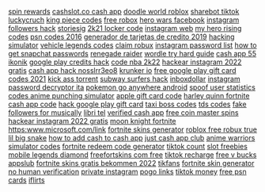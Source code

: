 <a href="https://lookerstudio.google.com/u/0/reporting/a8993a46-7e2c-441e-a3e6-ebf173bee3be/page/DjD">spin rewards</a>
<a href="https://lookerstudio.google.com/reporting/31e615d1-b9cb-4a08-849a-96a9f3fe96fe?s=rtDlr4wA-X4">cashslot.co cash app</a>
<a href="https://lookerstudio.google.com/reporting/cdff3370-939f-40b8-946f-eeb9e400a230/page/DjD">doodle world roblox</a>
<a href="https://lookerstudio.google.com/reporting/404831c2-caf0-4c9b-85dc-91b513940806/page/DjD">sharebot tiktok</a>
<a href="https://lookerstudio.google.com/reporting/253ba766-d10f-48da-b505-92c455e8b02d/page/DjD">luckycruch</a>
<a href="https://lookerstudio.google.com/reporting/642c71b2-baac-44dc-9f7f-0f03a3d4e17c/page/DjD">king piece codes</a>
<a href="https://lookerstudio.google.com/reporting/0c5fd3e2-4daf-4b5b-bed4-a8c9170573fb/page/DjD">free robox</a>
<a href="https://lookerstudio.google.com/reporting/82b3b0ef-a495-4a02-aba6-782569e29afd/page/DjD">hero wars facebook</a>
<a href="https://lookerstudio.google.com/reporting/434f5df3-811c-410b-ae59-f82d0590a73d/page/DjD">instagram followers hack</a>
<a href="https://lookerstudio.google.com/reporting/57643d23-e559-427f-a21d-835bf4c49e3f/page/DjD">storiesig</a>
<a href="https://lookerstudio.google.com/reporting/733d99cb-3836-402a-8d8a-3dcd4bde45f9/page/DjD">2k21 locker code</a>
<a href="https://lookerstudio.google.com/reporting/4703a159-3d77-40a2-a4fb-9e4d6b931d77/page/DjD">instagram web</a>
<a href="https://lookerstudio.google.com/reporting/25b25348-09b1-449a-a513-aa71ab6cd6f4/page/DjD">my hero rising codes</a>
<a href="https://lookerstudio.google.com/reporting/fd864662-d7ed-42c9-8529-015f2d8494a1/page/DjD">psn codes 2016</a>
<a href="https://lookerstudio.google.com/reporting/94e0c3fa-2252-4cbb-b7aa-d7812e7154fb/page/DjD">generador de tarjetas de credito 2019</a>
<a href="https://lookerstudio.google.com/s/hc1NwA4MM6o">hacking simulator</a>
<a href="https://lookerstudio.google.com/reporting/63552bff-7b3b-4115-8b90-4761d5525a3e/page/DjD">vehicle legends codes</a>
<a href="https://lookerstudio.google.com/reporting/2a263055-7578-4ed5-a205-79756bf7b880/page/DjD">claim robux</a>
<a href="https://lookerstudio.google.com/reporting/9adea3e6-d816-421d-ba67-177a74edbf8e/page/DjD">instagram password list</a>
<a href="https://lookerstudio.google.com/reporting/3001cc2d-1aa8-4aa9-bffb-31c0951b971f/page/DjD">how to get snapchat passwords</a>
<a href="https://lookerstudio.google.com/reporting/0177d162-4f3a-4ce3-9cd6-efe11231329f/page/DjD">renegade raider</a>
<a href="https://lookerstudio.google.com/reporting/9ba1ef7b-33f6-4f3b-b82b-8ef1af8b03ff/page/qqS9C">wordle try hard guide</a>
<a href="https://lookerstudio.google.com/reporting/acbf0802-3280-4fd1-821f-7e5a7b7794ca/page/DjD">cash app 55</a>
<a href="https://lookerstudio.google.com/reporting/4123992f-52fa-48e8-aade-482b43684310/page/DjD">ikonik</a>
<a href="https://lookerstudio.google.com/reporting/2139a906-1bf0-41f5-8627-1e9eea81da21/page/DjD">google play credits hack</a>
<a href="https://lookerstudio.google.com/reporting/0f18b450-bd7c-42bf-b26b-8b957c9e11d4/page/lseDD">code nba 2k22</a>
<a href="https://lookerstudio.google.com/reporting/0df9e2f3-0f08-4420-830e-4ee8ac6d2758/page/DjD">hackear instagram 2022 gratis</a>
<a href="https://lookerstudio.google.com/reporting/da041e18-3337-41e3-a5e3-f7a029eda964/page/DjD">cash app hack nosslrr3eo8</a>
<a href="https://lookerstudio.google.com/s/ozLENntB4JE">krunker io</a>
<a href="https://lookerstudio.google.com/reporting/6bce29af-b159-45e1-abc9-91f0d454dd74/page/DjD">free google play gift card codes 2021</a>
<a href="https://lookerstudio.google.com/reporting/67d6914d-1501-45b8-9d64-13002319e1c0/page/DjD">kick ass torrent</a>
<a href="https://lookerstudio.google.com/reporting/3d6f92fe-9212-4586-9d80-cf8c0ea890ed/page/DjD">subway surfers hack</a>
<a href="https://lookerstudio.google.com/reporting/385d7738-0e30-4983-8382-75b251adde39/page/DjD">inboxdollar</a>
<a href="https://lookerstudio.google.com/reporting/eeebfc41-9886-4887-8e67-9275832b031d/page/DjD">instagram password decryptor ita</a>
<a href="https://lookerstudio.google.com/reporting/704d4ea1-3bb9-4074-832c-ca01bb3f4190/page/DjD">pokemon go anywhere android</a>
<a href="https://lookerstudio.google.com/reporting/8b7f3be0-4429-4b04-9b35-64cf407d31d6/page/DjD">spoof user statistics</a>
<a href="https://lookerstudio.google.com/reporting/3ee39ae0-7b3c-4570-9654-53f50de7d18a/page/DjD">codes anime punching simulator</a>
<a href="https://lookerstudio.google.com/reporting/a7e3edf1-28e8-48a7-9549-19756d5bbb06/page/DjD">apple gift card code</a>
<a href="https://lookerstudio.google.com/reporting/79500819-154a-4f0b-ac8e-9091532e1da4/page/DjD">harley quinn fortnite</a>
<a href="https://lookerstudio.google.com/reporting/f31852af-41d8-4297-b12f-97d803ddd5a9/page/DjD">cash app code</a>
<a href="https://lookerstudio.google.com/reporting/707d8c52-8106-4ab4-b99c-58698ad4ce68/page/DjD">hack google play gift card</a>
<a href="https://lookerstudio.google.com/reporting/111c77c9-7555-47e0-b03a-cf68a06c2a62/page/DjD">taxi boss codes</a>
<a href="https://lookerstudio.google.com/reporting/98a27a05-d342-4ae8-b312-48070ddf1cf4/page/DjD">tds codes</a>
<a href="https://lookerstudio.google.com/reporting/efae31f1-246f-4188-952d-a8fba6cb2fb3/page/DjD">fake followers for musically</a>
<a href="https://lookerstudio.google.com/reporting/9543d25d-d21d-4a8b-b87d-4f12956c4b37/page/DjD">libri tel</a>
<a href="https://lookerstudio.google.com/reporting/6518fc8e-496d-423f-9f7f-006a6ca60c79/page/OrfAD">verified cash app</a>
<a href="https://lookerstudio.google.com/reporting/6eac38af-b0f2-46b7-aa19-6422ccccc254/page/DjD">free coin master spins</a>
<a href="https://lookerstudio.google.com/reporting/aa9cb5f9-7ee0-4e3c-9dcd-8ec8f28c0225/page/DjD">hackear instagram 2022 gratis</a>
<a href="https://lookerstudio.google.com/reporting/903d63f3-ec11-49ee-82b3-72287e8a39d0/page/DjD">moon knight fortnite</a>
<a href="https://lookerstudio.google.com/reporting/8b111686-96f7-499d-9a6b-47f6e54e3021/page/DjD">https:www.microsoft.com/link</a>
<a href="https://lookerstudio.google.com/u/0/reporting/4348945f-c783-4b44-a863-6a64a21843e0/page/DjD">fortnite skins generator</a>
<a href="https://lookerstudio.google.com/s/raSuoD0ySx8">roblox free robux true</a>
<a href="https://lookerstudio.google.com/s/oZvKX5XXXSQ">lil big snake</a>
<a href="https://lookerstudio.google.com/reporting/ed4bf2a6-e2ed-4e90-8173-7aaa0decf816/page/sUT9C">how to add cash to cash app</a>
<a href="https://lookerstudio.google.com/reporting/1a918e00-003d-4fcc-a39f-dea70d2ab26d?s=sUHA6yW8Eb4">just cash app club</a>
<a href="https://lookerstudio.google.com/u/0/reporting/54e8d708-d2b8-4dcd-9d88-f6a257993025/page/DjD">anime warriors simulator codes</a>
<a href="https://lookerstudio.google.com/reporting/55354d7e-80ca-4f9d-a2d6-dd5601505817/page/DjD">fortnite redeem code generator</a>
<a href="https://lookerstudio.google.com/reporting/652bcdce-8f6f-4aea-bff7-8ba422bf3e26/page/OD2AD">tiktok count</a>
<a href="https://lookerstudio.google.com/reporting/1457e875-fb4a-496b-9892-58f52f9fc49a/page/DjD">slot freebies</a>
<a href="https://lookerstudio.google.com/reporting/4191312b-aa57-40c8-9cf2-01012230ea6b/page/DjD">mobile legends diamond</a>
<a href="https://lookerstudio.google.com/reporting/3f28ee23-d91e-4c03-bee9-b49f2948de94?s=j1CHVh-RewI">freefortskins com free</a>
<a href="https://lookerstudio.google.com/reporting/feea6a55-8402-48c1-bedb-c84de6dfb109/page/OD2AD">tiktok recharge</a>
<a href="https://lookerstudio.google.com/reporting/e6bd7c7f-5b4d-4ff1-8527-567e14509a74/page/GEgDD">free v bucks</a>
<a href="https://lookerstudio.google.com/u/0/reporting/83b19f49-8cf5-4028-a2bb-f1c8f43297c3/page/DjD">appslub</a>
<a href="https://lookerstudio.google.com/reporting/4a4bec64-b5eb-458b-aa0b-b786a0a389c6/page/DjD">fortnite skins gratis bekommen 2022</a>
<a href="https://lookerstudio.google.com/s/v_WMvGsf8pQ">tikfans</a>
<a href="https://lookerstudio.google.com/reporting/2306c262-a605-4424-ab63-b95a9c85ea7e/page/DjD">fortnite skin generator no human verification</a>
<a href="https://lookerstudio.google.com/reporting/9d9de952-285b-4e6d-9d15-db3345263d83/page/DjD">private instagram</a>
<a href="https://lookerstudio.google.com/reporting/f3181597-4612-4360-a721-0f21e75fc676/page/DjD">pogo links</a>
<a href="https://lookerstudio.google.com/reporting/41d9ebb3-962b-458b-986a-bf2e9e0f60af/page/OD2AD">tiktok money</a>
<a href="https://lookerstudio.google.com/u/0/reporting/3156d97b-20ac-4649-ade3-a48246b3e581/page/zB3DD">free psn cards</a>
<a href="https://lookerstudio.google.com/u/0/reporting/3e389f30-5d33-4c0e-9b29-e7f8eb92f898/page/aTgDD">iflirts</a>
